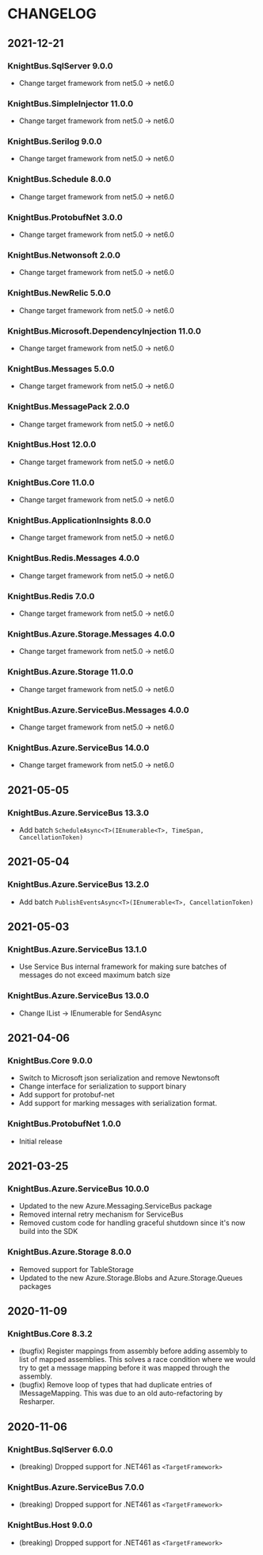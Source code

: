 # CHANGELOG

## 2021-12-21

### KnightBus.SqlServer 9.0.0

* Change target framework from net5.0 -> net6.0

### KnightBus.SimpleInjector 11.0.0

* Change target framework from net5.0 -> net6.0

### KnightBus.Serilog 9.0.0

* Change target framework from net5.0 -> net6.0

### KnightBus.Schedule 8.0.0

* Change target framework from net5.0 -> net6.0

### KnightBus.ProtobufNet 3.0.0

* Change target framework from net5.0 -> net6.0

### KnightBus.Netwonsoft 2.0.0

* Change target framework from net5.0 -> net6.0

### KnightBus.NewRelic 5.0.0

* Change target framework from net5.0 -> net6.0

### KnightBus.Microsoft.DependencyInjection 11.0.0

* Change target framework from net5.0 -> net6.0

### KnightBus.Messages 5.0.0

* Change target framework from net5.0 -> net6.0

### KnightBus.MessagePack 2.0.0

* Change target framework from net5.0 -> net6.0

### KnightBus.Host 12.0.0

* Change target framework from net5.0 -> net6.0

### KnightBus.Core 11.0.0

* Change target framework from net5.0 -> net6.0

### KnightBus.ApplicationInsights 8.0.0

* Change target framework from net5.0 -> net6.0

### KnightBus.Redis.Messages 4.0.0

* Change target framework from net5.0 -> net6.0

### KnightBus.Redis 7.0.0

* Change target framework from net5.0 -> net6.0

### KnightBus.Azure.Storage.Messages 4.0.0

* Change target framework from net5.0 -> net6.0

### KnightBus.Azure.Storage 11.0.0

* Change target framework from net5.0 -> net6.0

### KnightBus.Azure.ServiceBus.Messages 4.0.0

* Change target framework from net5.0 -> net6.0

### KnightBus.Azure.ServiceBus 14.0.0

* Change target framework from net5.0 -> net6.0

### 

## 2021-05-05

### KnightBus.Azure.ServiceBus 13.3.0

* Add batch `ScheduleAsync<T>(IEnumerable<T>, TimeSpan, CancellationToken)`

## 2021-05-04

### KnightBus.Azure.ServiceBus 13.2.0

* Add batch `PublishEventsAsync<T>(IEnumerable<T>, CancellationToken)`

## 2021-05-03

### KnightBus.Azure.ServiceBus 13.1.0

* Use Service Bus internal framework for making sure batches of messages do not exceed maximum batch size

### KnightBus.Azure.ServiceBus 13.0.0

* Change IList<T> -> IEnumerable<T> for SendAsync

## 2021-04-06

### KnightBus.Core 9.0.0

 * Switch to Microsoft json serialization and remove Newtonsoft
 * Change interface for serialization to support binary
 * Add support for protobuf-net
 * Add support for marking messages with serialization format.

### KnightBus.ProtobufNet 1.0.0

 * Initial release

## 2021-03-25

### KnightBus.Azure.ServiceBus 10.0.0

 * Updated to the new Azure.Messaging.ServiceBus package
 * Removed internal retry mechanism for ServiceBus
 * Removed custom code for handling graceful shutdown since it's now build into the SDK

### KnightBus.Azure.Storage 8.0.0

 * Removed support for TableStorage
 * Updated to the new Azure.Storage.Blobs and Azure.Storage.Queues packages

## 2020-11-09

### KnightBus.Core 8.3.2

* (bugfix) Register mappings from assembly before adding assembly to list of mapped assemblies. This solves a race condition where we would try to get a message mapping before it was mapped through the assembly.
* (bugfix) Remove loop of types that had duplicate entries of IMessageMapping. This was due to an old auto-refactoring by Resharper.

## 2020-11-06

### KnightBus.SqlServer 6.0.0

* (breaking) Dropped support for .NET461 as `<TargetFramework>`

### KnightBus.Azure.ServiceBus 7.0.0

* (breaking) Dropped support for .NET461 as `<TargetFramework>`

### KnightBus.Host 9.0.0

* (breaking) Dropped support for .NET461 as `<TargetFramework>`
